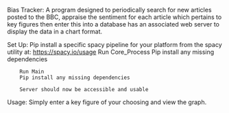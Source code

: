 Bias Tracker: A program designed to periodically search for new articles posted to the BBC, appraise the sentiment for each article which pertains to key figures then enter this into a database
				has an associated web server to display the data in a chart format.
				
				
Set Up:
		Pip install a specific spacy pipeline for your platform from the spacy utility at: https://spacy.io/usage
		Run Core_Process
		Pip install any missing dependencies
		
		Run Main
		Pip install any missing dependencies 
		
		Server should now be accessible and usable 
		
		
Usage: 
		Simply enter a key figure of your choosing and view the graph. 